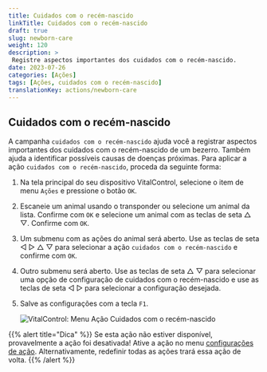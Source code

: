 ```yaml
---
title: Cuidados com o recém-nascido
linkTitle: Cuidados com o recém-nascido
draft: true
slug: newborn-care
weight: 120
description: >
 Registre aspectos importantes dos cuidados com o recém-nascido.
date: 2023-07-26
categories: [Ações]
tags: [Ações, cuidados com o recém-nascido]
translationKey: actions/newborn-care
---
```


## Cuidados com o recém-nascido

A campanha `cuidados com o recém-nascido` ajuda você a registrar aspectos importantes dos cuidados com o recém-nascido de um bezerro. Também ajuda a identificar possíveis causas de doenças
próximas. Para aplicar a ação `cuidados com o recém-nascido`, proceda da seguinte forma:

1. Na tela principal do seu dispositivo VitalControl, selecione o item de menu `Ações` e pressione o botão `OK`.

2. Escaneie um animal usando o transponder ou selecione um animal da lista. Confirme com `OK` e selecione um animal com as teclas de seta △ ▽. Confirme com `OK`.

3. Um submenu com as ações do animal será aberto. Use as teclas de seta ◁ ▷ △ ▽ para selecionar a ação `cuidados com o recém-nascido` e confirme com `OK`.

4. Outro submenu será aberto. Use as teclas de seta △ ▽ para selecionar uma opção de configuração de cuidados com o recém-nascido e use as teclas de seta ◁ ▷ para selecionar a configuração desejada.

5. Salve as configurações com a tecla `F1`.

    ![VitalControl: Menu Ação Cuidados com o recém-nascido](../images/newborncare.png "Cuidados com o recém-nascido")

{{% alert title="Dica" %}}
Se esta ação não estiver disponível, provavelmente a ação foi desativada! Ative a ação no menu [configurações de ação](../setting/). Alternativamente, redefinir todas as ações trará essa ação de volta.
{{% /alert %}}
